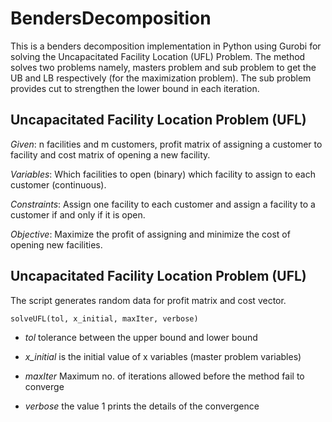 # BendersDecomposition

This is a benders decomposition implementation in Python using Gurobi for solving the Uncapacitated Facility Location (UFL) Problem. The method solves two problems namely, masters problem and sub problem to get the UB and LB respectively (for the maximization problem). The sub problem provides cut to strengthen the lower bound in each iteration.

## Uncapacitated Facility Location Problem (UFL)
*Given*: n facilities and m customers, profit matrix of assigning a customer to facility and cost matrix of opening a new facility.

*Variables*: Which facilities to open (binary) which facility to assign to each customer (continuous).

*Constraints*: Assign one facility to each customer and assign a facility to a customer if and only if it is open.

*Objective*: Maximize the profit of assigning and minimize the cost of opening new facilities.

## Uncapacitated Facility Location Problem (UFL)
The script generates random data for profit matrix and cost vector. 

```
solveUFL(tol, x_initial, maxIter, verbose)
```
 - *tol* tolerance between the upper bound and lower bound
 
 - *x_initial* is the initial value of x variables (master problem variables)
 
 - *maxIter* Maximum no. of iterations allowed before the method fail to converge
 
 - *verbose* the value 1 prints the details of the convergence
 
